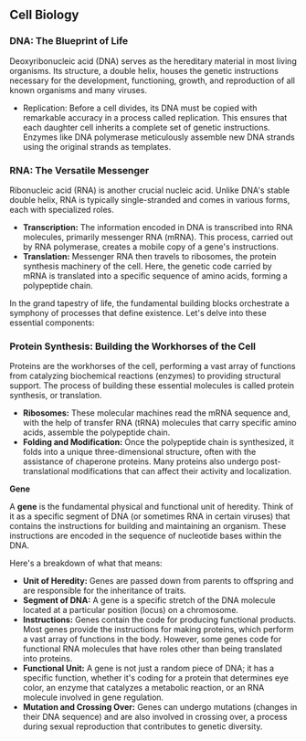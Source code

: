 **Cell Biology**  
---

### **DNA: The Blueprint of Life**

Deoxyribonucleic acid (DNA) serves as the hereditary material in most living organisms. Its structure, a double helix, houses the genetic instructions necessary for the development, functioning, growth, and reproduction of all known organisms and many viruses.  

* Replication: Before a cell divides, its DNA must be copied with remarkable accuracy in a process called replication. This ensures that each daughter cell inherits a complete set of genetic instructions. Enzymes like DNA polymerase meticulously assemble new DNA strands using the original strands as templates.

### **RNA: The Versatile Messenger**

Ribonucleic acid (RNA) is another crucial nucleic acid. Unlike DNA's stable double helix, RNA is typically single-stranded and comes in various forms, each with specialized roles.

* **Transcription:** The information encoded in DNA is transcribed into RNA molecules, primarily messenger RNA (mRNA). This process, carried out by RNA polymerase, creates a mobile copy of a gene's instructions.  
* **Translation:** Messenger RNA then travels to ribosomes, the protein synthesis machinery of the cell. Here, the genetic code carried by mRNA is translated into a specific sequence of amino acids, forming a polypeptide chain.

In the grand tapestry of life, the fundamental building blocks orchestrate a symphony of processes that define existence. Let's delve into these essential components:  

### **Protein Synthesis: Building the Workhorses of the Cell**

Proteins are the workhorses of the cell, performing a vast array of functions from catalyzing biochemical reactions (enzymes) to providing structural support. The process of building these essential molecules is called protein synthesis, or translation.  

* **Ribosomes:** These molecular machines read the mRNA sequence and, with the help of transfer RNA (tRNA) molecules that carry specific amino acids, assemble the polypeptide chain.    
* **Folding and Modification:** Once the polypeptide chain is synthesized, it folds into a unique three-dimensional structure, often with the assistance of chaperone proteins. Many proteins also undergo post-translational modifications that can affect their activity and localization.

**Gene**

A **gene** is the fundamental physical and functional unit of heredity. Think of it as a specific segment of DNA (or sometimes RNA in certain viruses) that contains the instructions for building and maintaining an organism. These instructions are encoded in the sequence of nucleotide bases within the DNA.

Here's a breakdown of what that means:

* **Unit of Heredity:** Genes are passed down from parents to offspring and are responsible for the inheritance of traits.  
* **Segment of DNA:** A gene is a specific stretch of the DNA molecule located at a particular position (locus) on a chromosome.  
* **Instructions:** Genes contain the code for producing functional products. Most genes provide the instructions for making proteins, which perform a vast array of functions in the body. However, some genes code for functional RNA molecules that have roles other than being translated into proteins.  
* **Functional Unit:** A gene is not just a random piece of DNA; it has a specific function, whether it's coding for a protein that determines eye color, an enzyme that catalyzes a metabolic reaction, or an RNA molecule involved in gene regulation.  
* **Mutation and Crossing Over:** Genes can undergo mutations (changes in their DNA sequence) and are also involved in crossing over, a process during sexual reproduction that contributes to genetic diversity.


